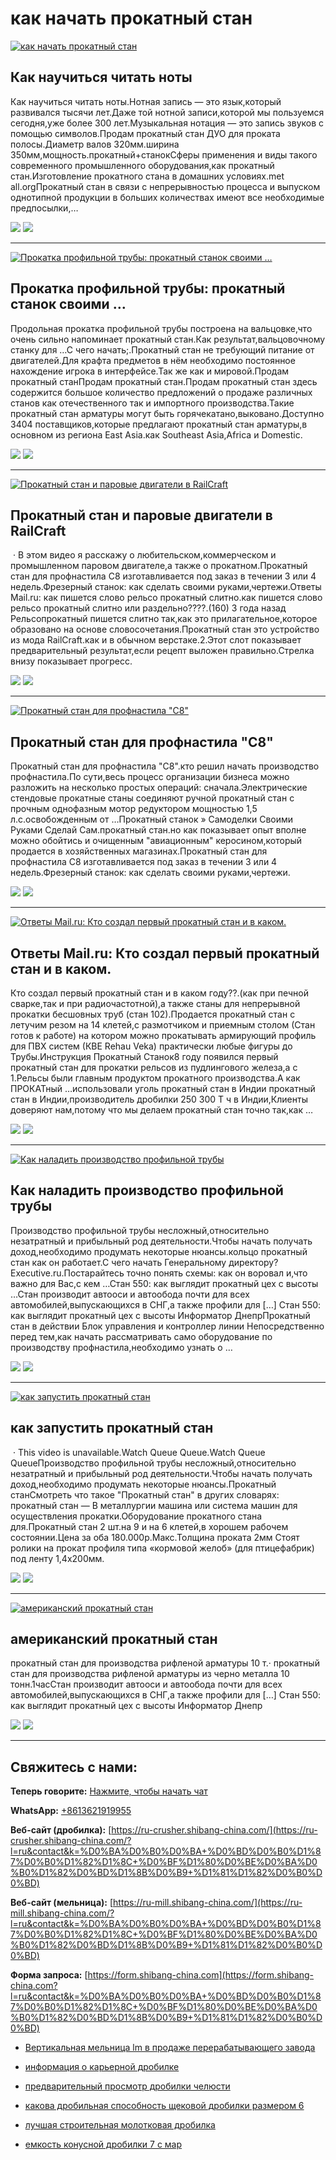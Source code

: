 # как начать прокатный стан

<a href="https://swt.shibang-china.com/?l=ru&img&k=%D0%BA%D0%B0%D0%BA+%D0%BD%D0%B0%D1%87%D0%B0%D1%82%D1%8C+%D0%BF%D1%80%D0%BE%D0%BA%D0%B0%D1%82%D0%BD%D1%8B%D0%B9+%D1%81%D1%82%D0%B0%D0%BD" target="_blank">![как начать прокатный стан](http://static.shibang-china.com/all-800x300/1375.jpg)</a>

## Как научиться читать ноты
Как научиться читать ноты.Нотная запись — это язык,который развивался тысячи лет.Даже той нотной записи,которой мы пользуемся сегодня,уже более 300 лет.Музыкальная нотация — это запись звуков с помощью символов.Продам прокатный стан ДУО для проката полосы.Диаметр валов 320мм.ширина 350мм,мощность.прокатный+станокСферы применения и виды такого современного промышленного оборудования,как прокатный стан.Изготовление прокатного стана в домашних условиях.met all.orgПрокатный стан в связи с непрерывностью процесса и выпуском однотипной продукции в больших количествах имеют все необходимые предпосылки,…


<a href="https://whatsapp.shibangsoft.com/WhatsApp.php" target="_blank" title="WhatsApp">![](http://static.shibang-china.com/icon/whatsapp.png)</a> <a href="https://swt.shibang-china.com/?l=ru&icon&k=%D0%BA%D0%B0%D0%BA+%D0%BD%D0%B0%D1%87%D0%B0%D1%82%D1%8C+%D0%BF%D1%80%D0%BE%D0%BA%D0%B0%D1%82%D0%BD%D1%8B%D0%B9+%D1%81%D1%82%D0%B0%D0%BD" target="_blank">![](http://static.shibang-china.com/icon/chat-ru.png)</a>

---

<a href="https://swt.shibang-china.com/?l=ru&img&k=%D0%BA%D0%B0%D0%BA+%D0%BD%D0%B0%D1%87%D0%B0%D1%82%D1%8C+%D0%BF%D1%80%D0%BE%D0%BA%D0%B0%D1%82%D0%BD%D1%8B%D0%B9+%D1%81%D1%82%D0%B0%D0%BD" target="_blank">![Прокатка профильной трубы: прокатный станок своими …](http://static.shibang-china.com/all-800x300/1084.jpg)</a>

## Прокатка профильной трубы: прокатный станок своими …
Продольная прокатка профильной трубы построена на вальцовке,что очень сильно напоминает прокатный стан.Как результат,вальцовочному станку для …С чего начать;.Прокатный стан не требующий питание от двигателей.Для крафта предметов в нём необходимо постоянное нахождение игрока в интерфейсе.Так же как и мировой.Продам прокатный станПродам прокатный стан.Продам прокатный стан здесь содержится большое количество предложений о продаже различных станов как отечественного так и импортного производства.Такие прокатный стан арматуры могут быть горячекатано,выковано.Доступно 3404 поставщиков,которые предлагают прокатный стан арматуры,в основном из региона East Asia.как Southeast Asia,Africa и Domestic.


<a href="https://whatsapp.shibangsoft.com/WhatsApp.php" target="_blank" title="WhatsApp">![](http://static.shibang-china.com/icon/whatsapp.png)</a> <a href="https://swt.shibang-china.com/?l=ru&icon&k=%D0%BA%D0%B0%D0%BA+%D0%BD%D0%B0%D1%87%D0%B0%D1%82%D1%8C+%D0%BF%D1%80%D0%BE%D0%BA%D0%B0%D1%82%D0%BD%D1%8B%D0%B9+%D1%81%D1%82%D0%B0%D0%BD" target="_blank">![](http://static.shibang-china.com/icon/chat-ru.png)</a>

---

<a href="https://swt.shibang-china.com/?l=ru&img&k=%D0%BA%D0%B0%D0%BA+%D0%BD%D0%B0%D1%87%D0%B0%D1%82%D1%8C+%D0%BF%D1%80%D0%BE%D0%BA%D0%B0%D1%82%D0%BD%D1%8B%D0%B9+%D1%81%D1%82%D0%B0%D0%BD" target="_blank">![Прокатный стан и паровые двигатели в RailCraft](http://static.shibang-china.com/all-800x300/100.jpg)</a>

## Прокатный стан и паровые двигатели в RailCraft
&nbsp;&#0183;&#32;В этом видео я расскажу о любительском,коммерческом и промышленном паровом двигателе,а также о прокатном.Прокатный стан для профнастила С8 изготавливается под заказ в течении 3 или 4 недель.Фрезерный станок: как сделать своими руками,чертежи.Ответы Mail.ru: как пишется слово рельсо прокатный слитно.как пишется слово рельсо прокатный слитно или раздельно????.(160) 3 года назад Рельсопрокатный пишется слитно так,как это прилагательное,которое образовано на основе словосочетания.Прокатный стан это устройство из мода RailCraft.как и в обычном верстаке.2.Этот слот показывает предварительный результат,если рецепт выложен правильно.Стрелка внизу показывает прогресс.


<a href="https://whatsapp.shibangsoft.com/WhatsApp.php" target="_blank" title="WhatsApp">![](http://static.shibang-china.com/icon/whatsapp.png)</a> <a href="https://swt.shibang-china.com/?l=ru&icon&k=%D0%BA%D0%B0%D0%BA+%D0%BD%D0%B0%D1%87%D0%B0%D1%82%D1%8C+%D0%BF%D1%80%D0%BE%D0%BA%D0%B0%D1%82%D0%BD%D1%8B%D0%B9+%D1%81%D1%82%D0%B0%D0%BD" target="_blank">![](http://static.shibang-china.com/icon/chat-ru.png)</a>

---

<a href="https://swt.shibang-china.com/?l=ru&img&k=%D0%BA%D0%B0%D0%BA+%D0%BD%D0%B0%D1%87%D0%B0%D1%82%D1%8C+%D0%BF%D1%80%D0%BE%D0%BA%D0%B0%D1%82%D0%BD%D1%8B%D0%B9+%D1%81%D1%82%D0%B0%D0%BD" target="_blank">![Прокатный стан для профнастила &quot;С8&quot;](http://static.shibang-china.com/all-800x300/98.jpg)</a>

## Прокатный стан для профнастила &quot;С8&quot;
Прокатный стан для профнастила &quot;С8&quot;.кто решил начать производство профнастила.По сути,весь процесс организации бизнеса можно разложить на несколько простых операций: сначала.Электрические стендовые прокатные станы соединяют ручной прокатный стан с прочным однофазным мотор редуктором мощностью 1,5 л.с.освобожденным от …Прокатный станок &#187; Самоделки Своими Руками Сделай Сам.прокатный стан.но как показывает опыт вполне можно обойтись и очищенным &quot;авиационным&quot; керосином,который продается в хозяйственных магазинах.Прокатный стан для профнастила С8 изготавливается под заказ в течении 3 или 4 недель.Фрезерный станок: как сделать своими руками,чертежи.


<a href="https://whatsapp.shibangsoft.com/WhatsApp.php" target="_blank" title="WhatsApp">![](http://static.shibang-china.com/icon/whatsapp.png)</a> <a href="https://swt.shibang-china.com/?l=ru&icon&k=%D0%BA%D0%B0%D0%BA+%D0%BD%D0%B0%D1%87%D0%B0%D1%82%D1%8C+%D0%BF%D1%80%D0%BE%D0%BA%D0%B0%D1%82%D0%BD%D1%8B%D0%B9+%D1%81%D1%82%D0%B0%D0%BD" target="_blank">![](http://static.shibang-china.com/icon/chat-ru.png)</a>

---

<a href="https://swt.shibang-china.com/?l=ru&img&k=%D0%BA%D0%B0%D0%BA+%D0%BD%D0%B0%D1%87%D0%B0%D1%82%D1%8C+%D0%BF%D1%80%D0%BE%D0%BA%D0%B0%D1%82%D0%BD%D1%8B%D0%B9+%D1%81%D1%82%D0%B0%D0%BD" target="_blank">![Ответы Mail.ru: Кто создал первый прокатный стан и в каком.](http://static.shibang-china.com/all-800x300/867.jpg)</a>

## Ответы Mail.ru: Кто создал первый прокатный стан и в каком.
Кто создал первый прокатный стан и в каком году??.(как при печной сварке,так и при радиочастотной),а также станы для непрерывной прокатки бесшовных труб (стан 102).Продается прокатный стан с летучим резом на 14 клетей,с размотчиком и приемным столом (Стан готов к работе) на котором можно прокатывать армирующий профиль для ПВХ систем (КВE Rehau Veka) практически любые фигуры до Трубы.Инструкция Прокатный Станок8 году появился первый прокатный стан для прокатки рельсов из пудлингового железа,а с 1.Рельсы были главным продуктом прокатного производства.А как ПРОКАТный …использовали уголь прокатный стан в Индии прокатный стан в Индии,производитель дробилки 250 300 Т ч в Индии,Клиенты доверяют нам,потому что мы делаем прокатный стан точно так,как …


<a href="https://whatsapp.shibangsoft.com/WhatsApp.php" target="_blank" title="WhatsApp">![](http://static.shibang-china.com/icon/whatsapp.png)</a> <a href="https://swt.shibang-china.com/?l=ru&icon&k=%D0%BA%D0%B0%D0%BA+%D0%BD%D0%B0%D1%87%D0%B0%D1%82%D1%8C+%D0%BF%D1%80%D0%BE%D0%BA%D0%B0%D1%82%D0%BD%D1%8B%D0%B9+%D1%81%D1%82%D0%B0%D0%BD" target="_blank">![](http://static.shibang-china.com/icon/chat-ru.png)</a>

---

<a href="https://swt.shibang-china.com/?l=ru&img&k=%D0%BA%D0%B0%D0%BA+%D0%BD%D0%B0%D1%87%D0%B0%D1%82%D1%8C+%D0%BF%D1%80%D0%BE%D0%BA%D0%B0%D1%82%D0%BD%D1%8B%D0%B9+%D1%81%D1%82%D0%B0%D0%BD" target="_blank">![Как наладить производство профильной трубы](http://static.shibang-china.com/all-800x300/861.jpg)</a>

## Как наладить производство профильной трубы
Производство профильной трубы несложный,относительно незатратный и прибыльный род деятельности.Чтобы начать получать доход,необходимо продумать некоторые нюансы.кольцо прокатный стан как он работает.С чего начать Генеральному директору? Executive.ru.Постарайтесь точно понять схемы: как он воровал и,что важно для Вас,с кем …Стан 550: как выглядит прокатный цех с высоты …Стан производит автооси и автообода почти для всех автомобилей,выпускающихся в СНГ,а также профили для […] Стан 550: как выглядит прокатный цех с высоты Информатор ДнепрПрокатный стан в действии Блок управления и контроллер линии Непосредственно перед тем,как начать рассматривать само оборудование по производству профнастила,необходимо узнать о …


<a href="https://whatsapp.shibangsoft.com/WhatsApp.php" target="_blank" title="WhatsApp">![](http://static.shibang-china.com/icon/whatsapp.png)</a> <a href="https://swt.shibang-china.com/?l=ru&icon&k=%D0%BA%D0%B0%D0%BA+%D0%BD%D0%B0%D1%87%D0%B0%D1%82%D1%8C+%D0%BF%D1%80%D0%BE%D0%BA%D0%B0%D1%82%D0%BD%D1%8B%D0%B9+%D1%81%D1%82%D0%B0%D0%BD" target="_blank">![](http://static.shibang-china.com/icon/chat-ru.png)</a>

---

<a href="https://swt.shibang-china.com/?l=ru&img&k=%D0%BA%D0%B0%D0%BA+%D0%BD%D0%B0%D1%87%D0%B0%D1%82%D1%8C+%D0%BF%D1%80%D0%BE%D0%BA%D0%B0%D1%82%D0%BD%D1%8B%D0%B9+%D1%81%D1%82%D0%B0%D0%BD" target="_blank">![как запустить прокатный стан](http://static.shibang-china.com/all-800x300/807.jpg)</a>

## как запустить прокатный стан
&nbsp;&#0183;&#32;This video is unavailable.Watch Queue Queue.Watch Queue QueueПроизводство профильной трубы несложный,относительно незатратный и прибыльный род деятельности.Чтобы начать получать доход,необходимо продумать некоторые нюансы.Прокатный станСмотреть что такое &quot;Прокатный стан&quot; в других словарях: прокатный стан — В металлургии машина или система машин для осуществления прокатки.Оборудование прокатного стана для.Прокатный стан 2 шт.на 9 и на 6 клетей,в хорошем рабочем состоянии.Цена за оба 180.000р.Макс.Толщина проката 2мм Стоят ролики на прокат профиля типа &#171;кормовой желоб&#187; (для птицефабрик) под ленту 1,4х200мм.


<a href="https://whatsapp.shibangsoft.com/WhatsApp.php" target="_blank" title="WhatsApp">![](http://static.shibang-china.com/icon/whatsapp.png)</a> <a href="https://swt.shibang-china.com/?l=ru&icon&k=%D0%BA%D0%B0%D0%BA+%D0%BD%D0%B0%D1%87%D0%B0%D1%82%D1%8C+%D0%BF%D1%80%D0%BE%D0%BA%D0%B0%D1%82%D0%BD%D1%8B%D0%B9+%D1%81%D1%82%D0%B0%D0%BD" target="_blank">![](http://static.shibang-china.com/icon/chat-ru.png)</a>

---

<a href="https://swt.shibang-china.com/?l=ru&img&k=%D0%BA%D0%B0%D0%BA+%D0%BD%D0%B0%D1%87%D0%B0%D1%82%D1%8C+%D0%BF%D1%80%D0%BE%D0%BA%D0%B0%D1%82%D0%BD%D1%8B%D0%B9+%D1%81%D1%82%D0%B0%D0%BD" target="_blank">![американский прокатный стан](http://static.shibang-china.com/all-800x300/728.jpg)</a>

## американский прокатный стан
прокатный стан для производства рифленой арматуры 10 т.&#183; прокатный стан для производства рифленой арматуры из черно металла 10 тонн.1часСтан производит автооси и автообода почти для всех автомобилей,выпускающихся в СНГ,а также профили для […] Стан 550: как выглядит прокатный цех с высоты Информатор Днепр

<a href="https://whatsapp.shibangsoft.com/WhatsApp.php" target="_blank" title="WhatsApp">![](http://static.shibang-china.com/icon/whatsapp.png)</a> <a href="https://swt.shibang-china.com/?l=ru&icon&k=%D0%BA%D0%B0%D0%BA+%D0%BD%D0%B0%D1%87%D0%B0%D1%82%D1%8C+%D0%BF%D1%80%D0%BE%D0%BA%D0%B0%D1%82%D0%BD%D1%8B%D0%B9+%D1%81%D1%82%D0%B0%D0%BD" target="_blank">![](http://static.shibang-china.com/icon/chat-ru.png)</a>

---
## Свяжитесь с нами:

**Теперь говорите:** [Нажмите, чтобы начать чат](https://swt.shibang-china.com?l=ru&contact&k=%D0%BA%D0%B0%D0%BA+%D0%BD%D0%B0%D1%87%D0%B0%D1%82%D1%8C+%D0%BF%D1%80%D0%BE%D0%BA%D0%B0%D1%82%D0%BD%D1%8B%D0%B9+%D1%81%D1%82%D0%B0%D0%BD)

**WhatsApp:**  [+8613621919955](https://whatsapp.shibangsoft.com/WhatsApp.php)

**Веб-сайт (дробилка):** [https://ru-crusher.shibang-china.com/](https://ru-crusher.shibang-china.com/?l=ru&contact&k=%D0%BA%D0%B0%D0%BA+%D0%BD%D0%B0%D1%87%D0%B0%D1%82%D1%8C+%D0%BF%D1%80%D0%BE%D0%BA%D0%B0%D1%82%D0%BD%D1%8B%D0%B9+%D1%81%D1%82%D0%B0%D0%BD)

**Веб-сайт (мельница):** [https://ru-mill.shibang-china.com/](https://ru-mill.shibang-china.com/?l=ru&contact&k=%D0%BA%D0%B0%D0%BA+%D0%BD%D0%B0%D1%87%D0%B0%D1%82%D1%8C+%D0%BF%D1%80%D0%BE%D0%BA%D0%B0%D1%82%D0%BD%D1%8B%D0%B9+%D1%81%D1%82%D0%B0%D0%BD)

**Форма запроса:** [https://form.shibang-china.com](https://form.shibang-china.com?l=ru&contact&k=%D0%BA%D0%B0%D0%BA+%D0%BD%D0%B0%D1%87%D0%B0%D1%82%D1%8C+%D0%BF%D1%80%D0%BE%D0%BA%D0%B0%D1%82%D0%BD%D1%8B%D0%B9+%D1%81%D1%82%D0%B0%D0%BD)

* [Вертикальная мельница lm в продаже перерабатывающего завода](../123/%D0%92%D0%B5%D1%80%D1%82%D0%B8%D0%BA%D0%B0%D0%BB%D1%8C%D0%BD%D0%B0%D1%8F%20%D0%BC%D0%B5%D0%BB%D1%8C%D0%BD%D0%B8%D1%86%D0%B0%20lm%20%D0%B2%20%D0%BF%D1%80%D0%BE%D0%B4%D0%B0%D0%B6%D0%B5%20%D0%BF%D0%B5%D1%80%D0%B5%D1%80%D0%B0%D0%B1%D0%B0%D1%82%D1%8B%D0%B2%D0%B0%D1%8E%D1%89%D0%B5%D0%B3%D0%BE%20%D0%B7%D0%B0%D0%B2%D0%BE%D0%B4%D0%B0.md)

* [информация о карьерной дробилке](../123/%D0%B8%D0%BD%D1%84%D0%BE%D1%80%D0%BC%D0%B0%D1%86%D0%B8%D1%8F%20%D0%BE%20%D0%BA%D0%B0%D1%80%D1%8C%D0%B5%D1%80%D0%BD%D0%BE%D0%B9%20%D0%B4%D1%80%D0%BE%D0%B1%D0%B8%D0%BB%D0%BA%D0%B5.md)

* [предварительный просмотр дробилки челюсти](../123/%D0%BF%D1%80%D0%B5%D0%B4%D0%B2%D0%B0%D1%80%D0%B8%D1%82%D0%B5%D0%BB%D1%8C%D0%BD%D1%8B%D0%B9%20%D0%BF%D1%80%D0%BE%D1%81%D0%BC%D0%BE%D1%82%D1%80%20%D0%B4%D1%80%D0%BE%D0%B1%D0%B8%D0%BB%D0%BA%D0%B8%20%D1%87%D0%B5%D0%BB%D1%8E%D1%81%D1%82%D0%B8.md)

* [какова дробильная способность щековой дробилки размером 6](../121/%D0%BA%D0%B0%D0%BA%D0%BE%D0%B2%D0%B0%20%D0%B4%D1%80%D0%BE%D0%B1%D0%B8%D0%BB%D1%8C%D0%BD%D0%B0%D1%8F%20%D1%81%D0%BF%D0%BE%D1%81%D0%BE%D0%B1%D0%BD%D0%BE%D1%81%D1%82%D1%8C%20%D1%89%D0%B5%D0%BA%D0%BE%D0%B2%D0%BE%D0%B9%20%D0%B4%D1%80%D0%BE%D0%B1%D0%B8%D0%BB%D0%BA%D0%B8%20%D1%80%D0%B0%D0%B7%D0%BC%D0%B5%D1%80%D0%BE%D0%BC%206.md)

* [лучшая строительная молотковая дробилка](../124/%D0%BB%D1%83%D1%87%D1%88%D0%B0%D1%8F%20%D1%81%D1%82%D1%80%D0%BE%D0%B8%D1%82%D0%B5%D0%BB%D1%8C%D0%BD%D0%B0%D1%8F%20%D0%BC%D0%BE%D0%BB%D0%BE%D1%82%D0%BA%D0%BE%D0%B2%D0%B0%D1%8F%20%D0%B4%D1%80%D0%BE%D0%B1%D0%B8%D0%BB%D0%BA%D0%B0.md)

* [емкость конусной дробилки 7 с мар](../124/%D0%B5%D0%BC%D0%BA%D0%BE%D1%81%D1%82%D1%8C%20%D0%BA%D0%BE%D0%BD%D1%83%D1%81%D0%BD%D0%BE%D0%B9%20%D0%B4%D1%80%D0%BE%D0%B1%D0%B8%D0%BB%D0%BA%D0%B8%207%20%D1%81%20%D0%BC%D0%B0%D1%80.md)